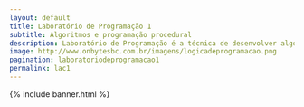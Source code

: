 ```yaml
---
layout: default
title: Laboratório de Programação 1
subtitle: Algoritmos e programação procedural
description: Laboratório de Programação é a técnica de desenvolver algoritmos (sequências lógicas) para atingir determinados objetivos dentro de certas regras baseadas na Lógica matemática e em outras teorias básicas da Ciência da Computação e que depois são adaptados para a Linguagem de Programação utilizada pelo programador para construir seu software.
image: http://www.onbytesbc.com.br/imagens/logicadeprogramacao.png
pagination: laboratoriodeprogramacao1
permalink: lac1
---
```


{% include banner.html %}